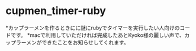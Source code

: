 # cupmen_timer-ruby
*カップラーメンを作るときにに謎にrubyでタイマーを実行したい人向けのコードです。
*macで利用していただければ完成したあとKyoko様の麗しい声で、カップラーメンができたことをお知らせしてくれます。
